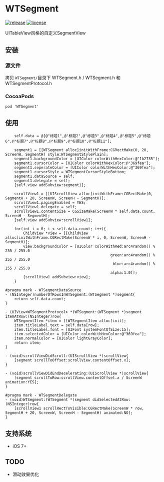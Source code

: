 # WTSegment

[![release](https://img.shields.io/badge/release-v0.1.6-orange.svg)](https://github.com/wutongr/WTSegment/releases) [![license](https://img.shields.io/badge/license-MIT-blue.svg)](https://github.com/wutongr/WTSegment/blob/master/LICENSE)

UITableView风格的自定义SegmentView

## 安装

### 源文件
拷贝 `WTSegment/`目录下 WTSegment.h / WTSegment.h 和 WTSegmentProtocol.h

### CocoaPods

```pod 'WTSegment'```

## 使用
```objc
    self.data = @[@"标题1",@"标题2",@"标题3",@"标题4",@"标题5",@"标题6",@"标题7",@"标题8",@"标题9",@"标题10",@"标题11"];
    
    segment1 = [[WTSegment alloc]initWithFrame:CGRectMake(0, 20, ScreenW, SegmentH) style:WTSegmentStylePlain];
    segment1.backgroundColor = [UIColor colorWithHexColor:@"1b2735"];
    segment1.cursorColor = [UIColor colorWithHexColor:@"369fea"];
    segment1.seperateColor = [UIColor colorWithHexColor:@"369fea"];
    segment1.cursorStyle = WTSegmentCursorStyleBottom;
    segment1.dataSource = self;
    segment1.delegate = self;
    [self.view addSubview:segment1];
    
    scrollView1 = [[UIScrollView alloc]initWithFrame:CGRectMake(0, SegmentH + 20, ScreenW, ScreenH - SegmentH)];
    scrollView1.pagingEnabled = YES;
    scrollView1.delegate = self;
    scrollView1.contentSize = CGSizeMake(ScreenW * self.data.count, ScreenH - SegmentH);
    [self.view addSubview:scrollView1];
    
    for(int i = 0; i < self.data.count; i++){
        ChildView *view = [[ChildView alloc]initWithFrame:CGRectMake(ScreenW * i, 0, ScreenW, ScreenH - SegmentH)];
        view.backgroundColor = [UIColor colorWithRed:arc4random() % 255 / 255.0
                                               green:arc4random() % 255 / 255.0
                                                blue:arc4random() % 255 / 255.0
                                               alpha:1.0f];
        [scrollView1 addSubview:view];
    }
    
#pragma mark - WTSegmentDataSource
- (NSInteger)numberOfRowsInWTSegment:(WTSegment *)segment{
    return self.data.count;
}

- (UIView<WTSegmentProtocol> *)WTSegment:(WTSegment *)segment itemAtRow:(NSInteger)row{
    WTSegmentItem *item = [[WTSegmentItem alloc]init];
    item.titleLabel.text = self.data[row];
    item.titleLabel.font = [UIFont systemFontOfSize:15];
    item.selectedColor = [UIColor colorWithHexColor:@"369fea"];
    item.normalColor = [UIColor lightGrayColor];
    return item;
}

- (void)scrollViewDidScroll:(UIScrollView *)scrollView{
    [segment scrollToOffset:scrollView.contentOffset.x];
}

- (void)scrollViewDidEndDecelerating:(UIScrollView *)scrollView{
    [segment scrollToRow:scrollView.contentOffset.x / ScreenW animation:YES];
}

#pragma mark - WTSegmentDelegate
- (void)WTSegment:(WTSegment *)segment didSelectedAtRow:(NSInteger)row{
    [scrollView1 scrollRectToVisible:CGRectMake(ScreenW * row, SegmentH + 20, ScreenW, ScreenH - SegmentH) animated:NO];
}
```
## 支持系统
- iOS 7+

## TODO
- 滑动效果优化
